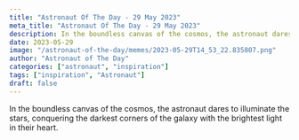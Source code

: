 ```yaml
---
title: "Astronaut Of The Day - 29 May 2023"
meta_title: "Astronaut Of The Day - 29 May 2023"
description: In the boundless canvas of the cosmos, the astronaut dares to illuminate the stars, conquering the darkest corners of the galaxy with the brightest light in their heart.
date: 2023-05-29
image: "/astronaut-of-the-day/memes/2023-05-29T14_53_22.835807.png"
author: "Astronaut of The Day"
categories: ["astronaut", "inspiration"]
tags: ["inspiration", "Astronaut"]
draft: false
---
```

In the boundless canvas of the cosmos, the astronaut dares to illuminate the stars, conquering the darkest corners of the galaxy with the brightest light in their heart.
        